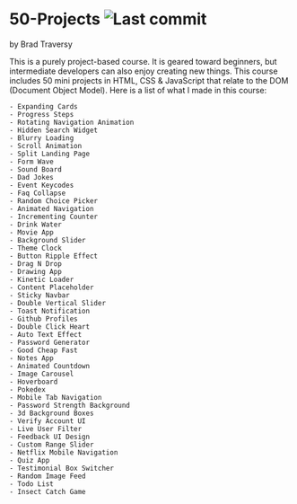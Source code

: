 # 50-Projects ![Last commit](https://img.shields.io/github/last-commit/Srajan7/50-Projects)
 by Brad Traversy


 This is a purely project-based course. It is geared toward beginners, but intermediate developers can also enjoy creating new things. This course includes 50 mini projects in HTML, CSS & JavaScript that relate to the DOM (Document Object Model). Here is a list of what I made in this course:

    - Expanding Cards
    - Progress Steps
    - Rotating Navigation Animation
    - Hidden Search Widget
    - Blurry Loading
    - Scroll Animation
    - Split Landing Page
    - Form Wave
    - Sound Board
    - Dad Jokes
    - Event Keycodes
    - Faq Collapse
    - Random Choice Picker
    - Animated Navigation
    - Incrementing Counter
    - Drink Water
    - Movie App
    - Background Slider
    - Theme Clock
    - Button Ripple Effect
    - Drag N Drop
    - Drawing App
    - Kinetic Loader
    - Content Placeholder
    - Sticky Navbar
    - Double Vertical Slider
    - Toast Notification
    - Github Profiles
    - Double Click Heart
    - Auto Text Effect
    - Password Generator
    - Good Cheap Fast
    - Notes App
    - Animated Countdown
    - Image Carousel
    - Hoverboard
    - Pokedex
    - Mobile Tab Navigation
    - Password Strength Background
    - 3d Background Boxes
    - Verify Account UI
    - Live User Filter
    - Feedback UI Design
    - Custom Range Slider
    - Netflix Mobile Navigation
    - Quiz App
    - Testimonial Box Switcher
    - Random Image Feed
    - Todo List
    - Insect Catch Game
